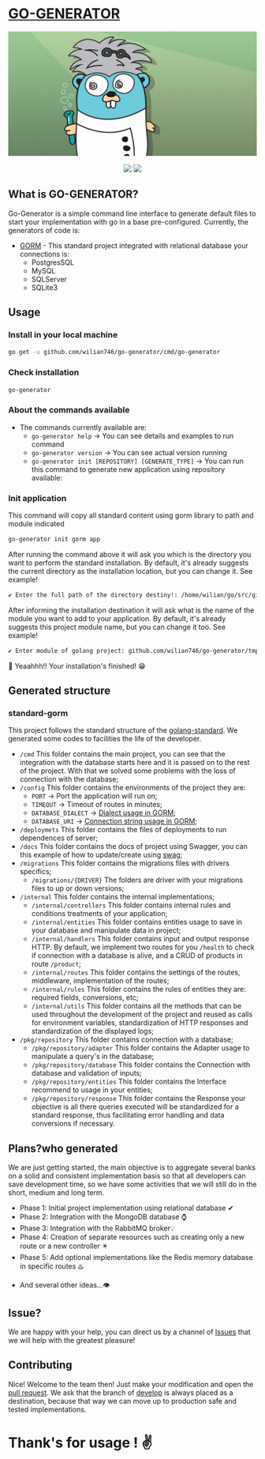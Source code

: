 # [GO-GENERATOR](https://github.com/wilian746/go-generator)
![headline](images/logo.jpeg)

<p align="center">
  <a href="https://github.com/wilian746/go-generator/actions"><img src="https://img.shields.io/github/workflow/status/wilian746/go-generator/Go/master?label=Build"/></a>
  <a href="https://github.com/wilian746/go-generator/releases"><img src="https://img.shields.io/github/v/tag/wilian746/go-generator?color=green&label=Version"/></a>
</p>

## What is GO-GENERATOR?
Go-Generator is a simple command line interface to generate default files to start your implementation with go in a base pre-configured.
Currently, the generators of code is:
- [GORM](https://google.com) - This standard project integrated with relational database your connections is:
    - PostgresSQL
    - MySQL
    - SQLServer
    - SQLite3

## Usage
### Install in your local machine
```bash
go get -u github.com/wilian746/go-generator/cmd/go-generator
```

### Check installation
```bash
go-generator
```

### About the commands available
- The commands currently available are:
    - `go-generator help` -> You can see details and examples to run command
    - `go-generator version` -> You can see actual version running
    - `go-generator init [REPOSITORY] [GENERATE_TYPE]` -> You can run this command to generate new application using repository available:

### Init application
This command will copy all standard content using gorm library to path and module indicated  
 ```bash
go-generator init gorm app
 ```
After running the command above it will ask you which is the directory you want to perform the standard installation.
By default, it's already suggests the current directory as the installation location, but you can change it.
See example!
```bash
✔ Enter the full path of the directory destiny!: /home/wilian/go/src/github.com/wilian746/go-generator/tmp
```
After informing the installation destination it will ask what is the name of the module you want to add to your application.
By default, it's already suggests this project module name, but you can change it too.
See example!
```bash
✔ Enter module of golang project: github.com/wilian746/go-generator/tmp
```
🤩 Yeaahhh!! Your installation's finished! 😁
    

## Generated structure
### standard-gorm
This project follows the standard structure of the [golang-standard](https://github.com/golang-standards/project-layout).
We generated some codes to facilities the life of the developer.
- `/cmd` This folder contains the main project, you can see that the integration with the database starts here and it is passed on to the rest of the project. With that we solved some problems with the loss of connection with the database;
- `/config` This folder contains the environments of the project they are:
    - `PORT` -> Port the application will run on;
    - `TIMEOUT` -> Timeout of routes in minutes;
    - `DATABASE_DIALECT` -> [Dialect usage in GORM](https://gorm.io/docs/connecting_to_the_database.html);
    - `DATABASE_URI` -> [Connection string usage in GORM](https://gorm.io/docs/connecting_to_the_database.html);
- `/deploymets` This folder contains the files of deployments to run dependences of server; 
- `/docs` This folder contains the docs of project using Swagger, you can this example of how to update/create using [swag](https://github.com/swaggo/swag); 
- `/migrations` This folder contains the migrations files with drivers specifics; 
    - `/migrations/{DRIVER}` The folders are driver with your migrations files to up or down versions; 
- `/internal` This folder contains the internal implementations;
    - `/internal/controllers` This folder contains internal rules and conditions treatments of your application;
    - `/internal/entities` This folder contains entities usage to save in your database and manipulate data in project;
    - `/internal/handlers` This folder contains input and output response HTTP. By default, we implement two routes for you `/health` to check if connection with a database is alive, and a CRUD of products in route `/product`;
    - `/internal/routes` This folder contains the settings of the routes, middleware, implementation of the routes;
    - `/internal/rules` This folder contains the rules of entities they are: required fields, conversions, etc;
    - `/internal/utils` This folder contains all the methods that can be used throughout the development of the project and reused as calls for environment variables, standardization of HTTP responses and standardization of the displayed logs;
- `/pkg/repository` This folder contains connection with a database;
    - `/pkg/repository/adapter` This folder contains the Adapter usage to manipulate a query's in the database;
    - `/pkg/repository/database` This folder contains the Connection with database and validation of inputs;
    - `/pkg/repository/entities` This folder contains the Interface recommend to usage in your entities;
    - `/pkg/repository/response` This folder contains the Response your objective is all there queries executed will be standardized for a standard response, thus facilitating error handling and data conversions if necessary.

## Plans?who generated
We are just getting started, the main objective is to aggregate several banks on a solid and consistent implementation basis so that all developers can save development time, so we have some activities that we will still do in the short, medium and long term.
* Phase 1: Initial project implementation using relational database ✔ 
* Phase 2: Integration with the MongoDB database ⌚️
* Phase 3: Integration with the RabbitMQ broker💡 ️
* Phase 4: Creation of separate resources such as creating only a new route or a new controller ✴️
* Phase 5: Add optional implementations like the Redis memory database in specific routes ♨️
- And several other ideas...👁‍ 

## Issue?
We are happy with your help, you can direct us by a channel of [Issues](https://github.com/wilian746/go-generator/issues) that we will help with the greatest pleasure!

## Contributing
Nice! Welcome to the team then! Just make your modification and open the [pull request](https://github.com/wilian746/go-generator/pulls). We ask that the branch of [develop](https://github.com/wilian746/go-generator/tree/develop) is always placed as a destination, because that way we can move up to production safe and tested implementations.


# Thank's for usage ! ✌️